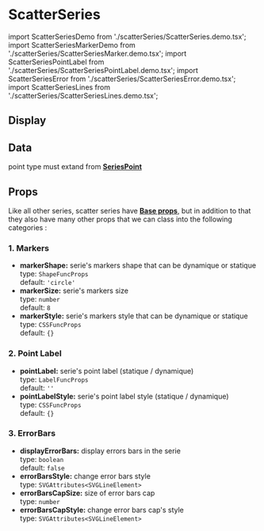 # ScatterSeries

import ScatterSeriesDemo from './scatterSeries/ScatterSeries.demo.tsx';
import ScatterSeriesMarkerDemo from './scatterSeries/ScatterSeriesMarker.demo.tsx';
import ScatterSeriesPointLabel from './scatterSeries/ScatterSeriesPointLabel.demo.tsx';
import ScatterSeriesError from './scatterSeries/ScatterSeriesError.demo.tsx';
import ScatterSeriesLines from './scatterSeries/ScatterSeriesLines.demo.tsx';

## Display

<ScatterSeriesDemo/>

## Data

point type must extand from **[SeriesPoint](./000_intro.md/#data)**

## Props

Like all other series, scatter series have **[Base props](./000_intro.md/#base-props)**, but in addition to that they also have many other props that we can class into the following categories :

### 1. Markers

<!--
  todo: next release
- **displayMarkers:** display scatter points markers<br />
  type: `boolean`<br/>
  default: `true`
  -->

- **markerShape:** serie's markers shape that can be dynamique or statique<br />
  type: `ShapeFuncProps`<br/>
  default: `'circle'`
- **markerSize:** serie's markers size<br />
  type: `number`<br/>
  default: `8`
- **markerStyle:** serie's markers style that can be dynamique or statique<br />
  type: `CSSFuncProps`<br/>
  default: `{}`

<ScatterSeriesMarkerDemo/>

### 2. Point Label

- **pointLabel:** serie's point label (statique / dynamique)<br />
  type: `LabelFuncProps`<br/>
  default: `''`
- **pointLabelStyle:** serie's point label style (statique / dynamique)<br />
  type: `CSSFuncProps`<br/>
  default: `{}`

<ScatterSeriesPointLabel/>

### 3. ErrorBars

- **displayErrorBars:** display errors bars in the serie<br />
  type: `boolean`<br/>
  default: `false`
- **errorBarsStyle:** change error bars style<br />
  type: `SVGAttributes<SVGLineElement>`<br/>
- **errorBarsCapSize:** size of error bars cap<br />
  type: `number`<br/>
- **errorBarsCapStyle:** change error bars cap's style<br />
  type: `SVGAttributes<SVGLineElement>`<br/>

<ScatterSeriesError/>

<!-- ### 4. Lines -->
<!--
  todo: next release
- **displayLines:** display line between scatter series points<br />
  type: `boolean`<br/>
  default: `false`
- **lineStyle:** change line between scatter series points (statique / dynamique)<br />
  type: `CSSFuncProps`<br/>
  default: `false`

<ScatterSeriesLines/>
-->
